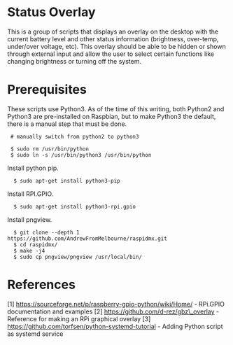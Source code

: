Status Overlay
==============

This is a group of scripts that displays an overlay on the desktop with the 
current battery level and other status information (brightness, over-temp,
under/over voltage, etc). This overlay should be able to be hidden or shown
through external input and allow the user to select certain functions like
changing brightness or turning off the system.

Prerequisites
=============

These scripts use Python3. As of the time of this writing, both Python2
and Python3 are pre-installed on Raspbian, but to make Python3 the default,
there is a manual step that must be done.

```
 # manually switch from python2 to python3

 $ sudo rm /usr/bin/python
 $ sudo ln -s /usr/bin/python3 /usr/bin/python
```
 
Install python pip.

```
  $ sudo apt-get install python3-pip
```

Install RPI.GPIO.

```
  $ sudo apt-get install python3-rpi.gpio
```

Install pngview.

```
  $ git clone --depth 1 https://github.com/AndrewFromMelbourne/raspidmx.git
  $ cd raspidmx/
  $ make -j4
  $ sudo cp pngview/pngview /usr/local/bin/
```

References
==========

[1] https://sourceforge.net/p/raspberry-gpio-python/wiki/Home/ -  RPi.GPIO documentation and examples
[2] https://github.com/d-rez/gbz\_overlay - Reference for making an RPi graphical overlay
[3] https://github.com/torfsen/python-systemd-tutorial - Adding Python script as systemd service
